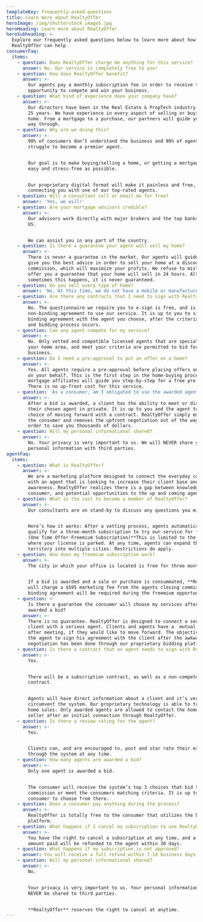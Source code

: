 ```yaml
---
templateKey: frequently-asked-questions
title: Learn more about RealtyOffer
heroImage: /img/shutterstock_image5.jpg
heroHeading: Learn more about RealtyOffer
heroSubheading: >-
  Explore our frequently asked questions below to learn more about how
  RealtyOffer can help
consumerFaq:
  items:
    - question: Does RealtyOffer charge me anything for this service?
      answer: No. Our service is completely free to you!
    - question: How does RealtyOffer benefit?
      answer: >-
        Our agents pay a monthly subscription fee in order to receive the
        opportunity to compete and win your business.
    - question: What kind of experience does your company have?
      answer: >-
        Our directors have been in the Real Estate & PropTech industry for over
        25 years. We have experience in every aspect of selling or buying a
        home. From a mortgage to a purchase, our partners will guide you all the
        way through.
    - question: Why are we doing this?
      answer: >-
        90% of consumers don’t understand the business and 90% of agents
        struggle to become a premier agent.


        Our goal is to make buying/selling a home, or getting a mortgage, as
        easy and stress-free as possible.


        Our proprietary digital format will make it painless and free, while
        connecting you with one of our top-rated agents.
    - question: Will a consultant call or email me for free?
      answer: 'Yes, we will!'
    - question: Are your mortgage advisors credible?
      answer: >-
        Our advisors work directly with major brokers and the top banks in the
        US.


        We can assist you in any part of the country.
    - question: Is there a guarantee your agent will sell my home?
      answer: >-
        There is never a guarantee in the market. Our agents will guide you and
        give you the best advice in order to sell your home at a discounted
        commission, which will maximize your profits. We refuse to mislead and
        offer you a guarantee that your home will sell in 24 hours. Although
        sometimes this happens, it is never guaranteed.
    - question: Do you sell every type of home?
      answer: 'No. At this time, we do not have a mobile or manufactured home division.'
    - question: Are there any contracts that I need to sign with RealtyOffer?
      answer: >-
        No. The questionnaire we require you to e-sign is free, and is a
        non-binding agreement to use our service. It is up to you to sign a
        binding agreement with the agent you choose, after the criteria match
        and bidding process occurs.
    - question: Can any agent compete for my service?
      answer: >-
        No. Only vetted and compatible licensed agents that are specialized in
        your home area, and meet your criteria are permitted to bid for your
        business.
    - question: Do I need a pre-approval to put an offer on a home?
      answer: >-
        Yes. All agents require a pre-approval before placing offers on homes,
        on your behalf. This is the first step in the home-buying process. Our
        mortgage affiliates will guide you step-by-step for a free pre-approval.
        There is no up-front cost for this service.
    - question: 'As a consumer, am I obligated to use the awarded agent?'
      answer: >-
        After a bid is awarded, a client has the ability to meet or discuss with
        their chosen agent in private. It is up to you and the agent to make the
        choice of moving forward with a contract. RealtyOffer simply empowers
        the consumer and removes the upfront negotiation out of the way, in
        order to save you thousands of dollars.
    - question: Will my personal informational shared?
      answer: >-
        No. Your privacy is very important to us. We will NEVER share your
        personal information with third parties.
agentFaq:
  items:
    - question: What is RealtyOffer?
      answer: >-
        We are a marketing platform designed to connect the everyday consumer
        with an agent that is looking to increase their client base and brand
        awareness. RealtyOffer realizes there is a gap between knowledge to the
        consumer, and potential opportunities to the up and coming agent.
    - question: What is the cost to become a member of RealtyOffer?
      answer: >-
        Our consultants are on stand-by to discuss any questions you might have.


        Here’s how it works: After a vetting process, agents automatically
        qualify for a three-month subscription to try our service for **FREE.
        (One Time Offer-Freemium Subscription)**This is limited to the city of
        where your license is parked. At any time, agents can expand their
        territory into multiple cities. Restrictions do apply.
    - question: How does my freemium subscription work?
      answer: >-
        The city in which your office is located is free for three months.


        If a bid is awarded and a sale or purchase is consummated, **RealtyOffer
        will charge a $595 marketing fee from the agents closing commission, a
        binding agreement will be required during the freemium opportunity.**
    - question: >-
        Is there a guarantee the consumer will choose my services after I am
        awarded a bid? 
      answer: >-
        There is no guarantee. RealtyOffer is designed to connect a serious
        client with a serious agent. Clients and agents have a  mutual choice
        after meeting, if they would like to move forward. The objective is for
        the agent to sign his agreement with the client after the awkward
        negotiation has been done through our proprietary bidding platform.
    - question: Is there a contract that an agent needs to sign with RealtyOffer?
      answer: >-
        Yes.


        There will be a subscription contract, as well as a non-compete
        contract.


        Agents will have direct information about a client and it’s very easy to
        circumvent the system. Our proprietary technology is able to track all
        home sales. Only awarded agents are allowed to contact the home buyer or
        seller after an initial connection through RealtyOffer.
    - question: Is there a review rating for the agent?
      answer: >-
        Yes.


        Clients can, and are encouraged to, post and star rate their experience
        through the system at any time.
    - question: How many agents are awarded a bid?
      answer: >-
        Only one agent is awarded a bid.


        The consumer will receive the system’s top 3 choices that bid the least
        commission or meet the consumers matching criteria. It is up to the
        consumer to choose from there.
    - question: Does a consumer pay anything during the process?
      answer: >-
        RealtyOffer is totally free to the consumer that utilizes the bidding
        platform.
    - question: What happens if I cancel my subscription to use RealtyOffer?
      answer: >-
        You have the right to cancel a subscription at any time, and a prorated
        amount paid will be refunded to the agent within 30 days.
    - question: What happens if my subscription is not approved?
      answer: You will receive a full refund within 7-10 business days.
    - question: Will my personal informational shared?
      answer: >-
        No.


        Your privacy is very important to us. Your personal information will
        NEVER be shared to third parties.


        **RealtyOffer** reserves the right to cancel at anytime.
---
```


